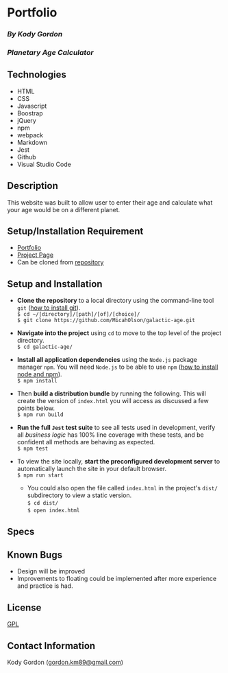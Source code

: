 # Portfolio

### _By Kody Gordon_
### _Planetary Age Calculator_

## Technologies
* HTML
* CSS
* Javascript
* Boostrap
* jQuery
* npm
* webpack
* Markdown
* Jest
* Github
* Visual Studio Code

## Description
This website was built to allow user to enter their age and calculate what your age would be on a different planet.

## Setup/Installation Requirement
* [Portfolio](https://github.com/kody7mm/)
* [Project Page](https://github.com/kody7mm/planetary-age)
* Can be cloned from [repository](https://github.com/kody7mm/planetary-age)

## Setup and Installation
* **Clone the repository** to a local directory using the command-line tool `git` ([how to install git](https://www.learnhowtoprogram.com/introduction-to-programming/getting-started-with-intro-to-programming/git-and-github)).  
  `$ cd ~/[directory]/[path]/[of]/[choice]/`  
  `$ git clone https://github.com/MicahOlson/galactic-age.git`  

* **Navigate into the project** using `cd` to move to the top level of the project directory.  
  `$ cd galactic-age/`   

* **Install all application dependencies** using the `Node.js` package manager `npm`. You will need `Node.js` to be able to use `npm` ([how to install node and npm](https://www.learnhowtoprogram.com/intermediate-javascript/getting-started-with-javascript/installing-node-js)).  
  `$ npm install`

* Then **build a distribution bundle** by running the following. This will create the version of `index.html` you will access as discussed a few points below.  
  `$ npm run build`

* **Run the full `Jest` test suite** to see all tests used in development, verify all *business logic* has 100% line coverage with these tests, and be confident all methods are behaving as expected.  
  `$ npm test`  

* To view the site locally, **start the preconfigured development server** to automatically launch the site in your default browser.  
  `$ npm run start`
  
  * You could also open the file called `index.html` in the project's `dist/` subdirectory to view a static version.  
  `$ cd dist/`  
  `$ open index.html`  

## Specs

## Known Bugs
* Design will be improved
* Improvements to floating could be implemented after more experience and practice is had.

## License
[GPL](https://choosealicense.com/licenses/gpl-3.0/)

## Contact Information
Kody Gordon (gordon.km89@gmail.com)